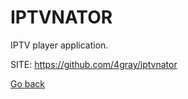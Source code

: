# IPTVNATOR
 
 IPTV player application.
 
 SITE: https://github.com/4gray/iptvnator

 [Go back](https://portable-linux-apps.github.io/apps.html)

